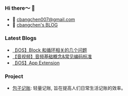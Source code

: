 ### Hi there～ 👋

- 📮 [cbangchen007@gmail.com](cbangchen007@gmail.com)
- 📖 [cbangchen's BLOG](https://cbangchen.github.io/)

### Latest Blogs

- [【iOS】Block 和循环相关的几个问题](https://cbangchen.github.io/2018/12/12/block&cycle/)
- [【音视频】音频基础概念&常见编码标准](https://cbangchen.github.io/2020/03/07/av-basic-concept/)
- [【iOS】App Extension](https://cbangchen.github.io/2019/07/18/app-extension/)

### Project

- [包子记账](https://apps.apple.com/cn/app/id1484262528): 轻量记账, 旨在提高人们日常生活记账的效率。

<!--
**cbangchen/cbangchen** is a ✨ _special_ ✨ repository because its `README.md` (this file) appears on your GitHub profile.

Here are some ideas to get you started:

- 🔭 I’m currently working on ...
- 🌱 I’m currently learning ...
- 👯 I’m looking to collaborate on ...
- 🤔 I’m looking for help with ...
- 💬 Ask me about ...
- 📫 How to reach me: ...
- 😄 Pronouns: ...
- ⚡ Fun fact: ...
-->
